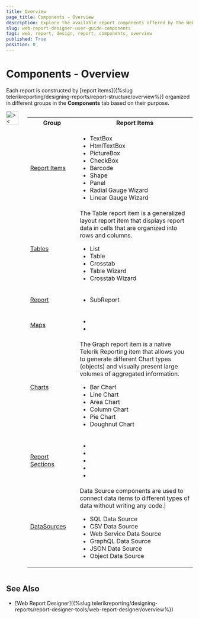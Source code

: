 ```yaml
---
title: Overview
page_title: Components - Overview
description: Explore the available report components offered by the Web Report Designer.
slug: web-report-designer-user-guide-components
tags: web, report, design, report, components, overview
published: True
position: 0
---
```


<style>
img[alt$="><"] {
  border: 1px solid lightgrey;
}
</style>

# Components - Overview

Each report is constructed by [report items]({%slug telerikreporting/designing-reports/report-structure/overview%}) organized in different groups in the **Components** tab based on their purpose. 

<div style="display: flex; align-items: flex-start; gap: 24px;">
  <img alt="><" title="Components tray" src="images/wrd-components-tray.gif" style="max-width:240px; height:auto; border:1px solid lightgrey;" />
  <table style="width:100%; height:100%;">
    <tr>
      <th style="width:30%">Group</th><th>Report Items</th>
    </tr>
    <tr>
      <td><a href="link to Report items article">Report Items</a></td>
      <td><ul><li>TextBox</li><li>HtmlTextBox</li><li>PictureBox</li><li>CheckBox</li><li>Barcode</li><li>Shape</li><li>Panel</li><li>Radial Gauge Wizard</li><li>Linear Gauge Wizard</li></ul></td>
    </tr>
    <tr>
      <td><a href="https://testdocs.telerik.com/reporting/designing-reports/report-designer-tools/web-report-designer/user-guide/components/tables">Tables</a></td>
      <td>The Table report item is a generalized layout report item that displays report data in cells that are organized into rows and columns.<ul><li>List</li><li>Table</li><li>Crosstab</li><li>Table Wizard</li><li>Crosstab Wizard</li></ul></td>
    </tr>
    <tr>
      <td><a href="Link to Report article">Report</a></td>
      <td><ul><li>SubReport</li></ul></td>
    </tr>
    <tr>
      <td><a href="Link to Maps article in the user guide"">Maps</a></td>
      <td><ul><li></li><li></li></ul></td>
    </tr>
    <tr>
      <td><a href="https://testdocs.telerik.com/reporting/designing-reports/report-designer-tools/web-report-designer/user-guide/components/charts">Charts</a></td>
      <td>The Graph report item is a native Telerik Reporting item that allows you to generate different Chart types (objects) and visually present large volumes of aggregated information.<ul><li>Bar Chart</li><li>Line Chart</li><li>Area Chart</li><li>Column Chart</li><li>Pie Chart</li><li>Doughnut Chart</li></ul></td>
    </tr>
    <tr>
      <td><a href="https://docs.telerik.com/reporting/report-items/graph/chart-types/pie#pie-chart-variations">Report Sections</a></td>
      <td><ul><li></li><li></li><li></li><li></li><li></li></ul></td>
    </tr>
    <tr>
      <td><a href="https://testdocs.telerik.com/reporting/designing-reports/report-designer-tools/web-report-designer/user-guide/components/data-sources">DataSources</a></td>
      <td>Data Source components are used to connect data items to different types of data without writing any code.|<ul><li>SQL Data Source</li><li>CSV Data Source</li><li>Web Service Data Source</li><li>GraphQL Data Source</li><li>JSON Data Source</li><li>Object Data Source</li></ul></td>
    </tr>
  </table>
</div>

## See Also

* [Web Report Designer]({%slug telerikreporting/designing-reports/report-designer-tools/web-report-designer/overview%})


